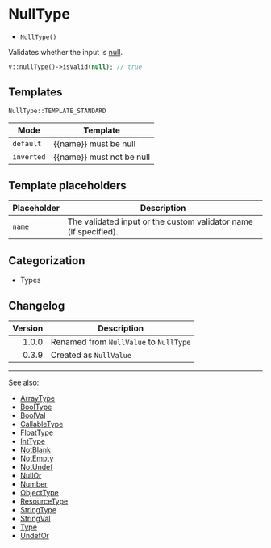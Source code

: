 # NullType

- `NullType()`

Validates whether the input is [null](http://php.net/types.null).

```php
v::nullType()->isValid(null); // true
```

## Templates

`NullType::TEMPLATE_STANDARD`

| Mode       | Template                  |
|------------|---------------------------|
| `default`  | {{name}} must be null     |
| `inverted` | {{name}} must not be null |

## Template placeholders

| Placeholder | Description                                                      |
|-------------|------------------------------------------------------------------|
| `name`      | The validated input or the custom validator name (if specified). |

## Categorization

- Types

## Changelog

| Version | Description                            |
|--------:|----------------------------------------|
|   1.0.0 | Renamed from `NullValue` to `NullType` |
|   0.3.9 | Created as `NullValue`                 |

***
See also:

- [ArrayType](ArrayType.md)
- [BoolType](BoolType.md)
- [BoolVal](BoolVal.md)
- [CallableType](CallableType.md)
- [FloatType](FloatType.md)
- [IntType](IntType.md)
- [NotBlank](NotBlank.md)
- [NotEmpty](NotEmpty.md)
- [NotUndef](NotUndef.md)
- [NullOr](NullOr.md)
- [Number](Number.md)
- [ObjectType](ObjectType.md)
- [ResourceType](ResourceType.md)
- [StringType](StringType.md)
- [StringVal](StringVal.md)
- [Type](Type.md)
- [UndefOr](UndefOr.md)
